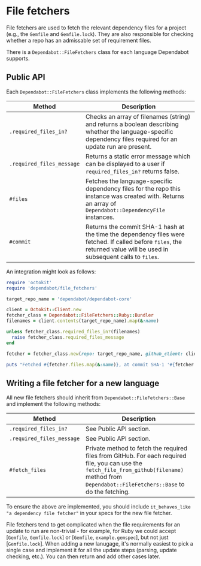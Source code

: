 # File fetchers

File fetchers are used to fetch the relevant dependency files for a project
(e.g., the `Gemfile` and `Gemfile.lock`). They are also responsible for checking
whether a repo has an admissable set of requirement files.

There is a `Dependabot::FileFetchers` class for each language Dependabot
supports.

## Public API

Each `Dependabot::FileFetchers` class implements the following methods:

| Method                           | Description                                                                                   |
|----------------------------------|-----------------------------------------------------------------------------------------------|
| `.required_files_in?`            | Checks an array of filenames (string) and returns a boolean describing whether the language-specific dependency files required for an update run are present. |
| `.required_files_message`        | Returns a static error message which can be displayed to a user if `required_files_in?` returns false. |
| `#files`                         | Fetches the language-specific dependency files for the repo this instance was created with. Returns an array of `Dependabot::DependencyFile` instances. |
| `#commit`                        | Returns the commit SHA-1 hash at the time the dependency files were fetched. If called before `files`, the returned value will be used in subsequent calls to `files`. |


An integration might look as follows:

```ruby
require 'octokit'
require 'dependabot/file_fetchers'

target_repo_name = 'dependabot/dependabot-core'

client = Octokit::Client.new
fetcher_class = Dependabot::FileFetchers::Ruby::Bundler
filenames = client.contents(target_repo_name).map(&:name)

unless fetcher_class.required_files_in?(filenames)
  raise fetcher_class.required_files_message
end

fetcher = fetcher_class.new(repo: target_repo_name, github_client: client)

puts "Fetched #{fetcher.files.map(&:name)}, at commit SHA-1 '#{fetcher.commit}'"
```

## Writing a file fetcher for a new language

All new file fetchers should inherit from `Dependabot::FileFetchers::Base` and
implement the following methods:

| Method                           | Description                                                                                   |
|----------------------------------|-----------------------------------------------------------------------------------------------|
| `.required_files_in?`            | See Public API section. |
| `.required_files_message`        | See Public API section. |
| `#fetch_files`                   | Private method to fetch the required files from GitHub. For each required file, you can use the `fetch_file_from_github(filename)` method from `Dependabot::FileFetchers::Base` to do the fetching. |

To ensure the above are implemented, you should include
`it_behaves_like "a dependency file fetcher"` in your specs for the new file
fetcher.

File fetchers tend to get complicated when the file requirements for an update
to run are non-trivial - for example, for Ruby we could accept
[`Gemfile`, `Gemfile.lock`] or [`Gemfile`, `example.gemspec`],
but not just [`Gemfile.lock`]. When adding a new lanugage, it's normally easiest
to pick a single case and implement it for all the update steps (parsing, update
checking, etc.). You can then return and add other cases later.
